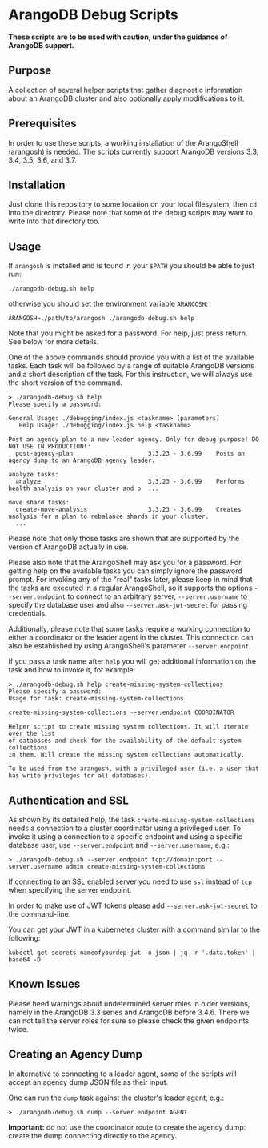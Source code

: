 # ArangoDB Debug Scripts

**These scripts are to be used with caution, under the guidance of ArangoDB support.**

## Purpose

A collection of several helper scripts that gather diagnostic
information about an ArangoDB cluster and also optionally apply
modifications to it.

## Prerequisites

In order to use these scripts, a working installation of the
ArangoShell (arangosh) is needed. The scripts currently support
ArangoDB versions 3.3, 3.4, 3.5, 3.6, and 3.7.

## Installation

Just clone this repository to some location on your local filesystem,
then `cd` into the directory. Please note that some of the debug
scripts may want to write into that directory too.

## Usage

If `arangosh` is installed and is found in your `$PATH` you should be
able to just run:

```
./arangodb-debug.sh help
```

otherwise you should set the environment variable `ARANGOSH`:

```
ARANGOSH=./path/to/arangosh ./arangodb-debug.sh help
```

Note that you might be asked for a password. For help, just press
return. See below for more details.

One of the above commands should provide you with a list of the
available tasks. Each task will be followed by a range of suitable
ArangoDB versions and a short description of the task. For this
instruction, we will always use the short version of the command.

```
> ./arangodb-debug.sh help
Please specify a password:

General Usage: ./debugging/index.js <taskname> [parameters]
   Help Usage: ./debugging/index.js help <taskname>

Post an agency plan to a new leader agency. Only for debug purpose! DO NOT USE IN PRODUCTION!:
  post-agency-plan                     3.3.23 - 3.6.99    Posts an agency dump to an ArangoDB agency leader.

analyze tasks:
  analyze                              3.3.23 - 3.6.99    Performs health analysis on your cluster and p  ...

move shard tasks:
  create-move-analysis                 3.3.23 - 3.6.99    Creates analysis for a plan to rebalance shards in your cluster.
  ...
```

Please note that only those tasks are shown that are supported by the
version of ArangoDB actually in use.

Please also note that the ArangoShell may ask you for a password. For
getting help on the available tasks you can simply ignore the password
prompt. For invoking any of the "real" tasks later, please keep in
mind that the tasks are executed in a regular ArangoShell, so it
supports the options `--server.endpoint` to connect to an arbitrary
server, `--server.username` to specify the database user and also
`--server.ask-jwt-secret` for passing credentials.

Additionally, please note that some tasks require a working connection
to either a coordinator or the leader agent in the cluster. This
connection can also be established by using ArangoShell's parameter
`--server.endpoint`.

If you pass a task name after `help` you will get additional
information on the task and how to invoke it, for example:

```
> ./arangodb-debug.sh help create-missing-system-collections
Please specify a password:
Usage for task: create-missing-system-collections

create-missing-system-collections --server.endpoint COORDINATOR

Helper script to create missing system collections. It will iterate over the list
of databases and check for the availability of the default system collections
in them. Will create the missing system collections automatically.

To be used from the arangosh, with a privileged user (i.e. a user that
has write privileges for all databases).
```

## Authentication and SSL

As shown by its detailed help, the task
`create-missing-system-collections` needs a connection to a cluster
coordinator using a privileged user. To invoke it using a connection
to a specific endpoint and using a specific database user, use
`--server.endpoint` and `--server.username`, e.g.:

```
> ./arangodb-debug.sh --server.endpoint tcp://domain:port --server.username admin create-missing-system-collections
```

If connecting to an SSL enabled server you need to use `ssl` instead
of `tcp` when specifying the server endpoint.

In order to make use of JWT tokens please add
`--server.ask-jwt-secret` to the command-line.

You can get your JWT in a kubernetes cluster with a command similar to
the following:

```
kubectl get secrets nameofyourdep-jwt -o json | jq -r '.data.token' | base64 -D
```

## Known Issues

Please heed warnings about undetermined server roles in older
versions, namely in the ArangoDB 3.3 series and ArangoDB before 3.4.6.
There we can not tell the server roles for sure so please check the
given endpoints twice.

## Creating an Agency Dump

In alternative to connecting to a leader agent, some of the scripts
will accept an agency dump JSON file as their input.

One can run the `dump` task against the cluster's leader agent, e.g.:

```
> ./arangodb-debug.sh dump --server.endpoint AGENT
```

**Important:** do not use the coordinator route to create the agency
dump: create the dump connecting directly to the agency.
